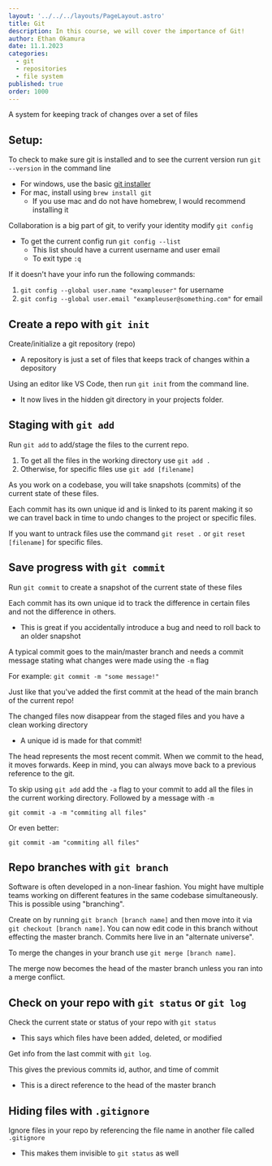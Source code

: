 ```yaml
---
layout: '../../../layouts/PageLayout.astro'
title: Git
description: In this course, we will cover the importance of Git!
author: Ethan Okamura
date: 11.1.2023
categories:
  - git
  - repositories
  - file system
published: true
order: 1000
---
```

A system for keeping track of changes over a set of files
## Setup:
To check to make sure git is installed and to see the current version run `git --version` in the command line
* For windows, use the basic [git installer](https://gitforwindows.org/)
* For mac, install using `brew install git`
	* If you use mac and do not have homebrew, I would recommend installing it

Collaboration is a big part of git, to verify your identity modify `git config`
* To get the current config run `git config --list`
	* This list should have a current username and user email
	* To exit type `:q`

If it doesn't have your info run the following commands:
1. `git config --global user.name "exampleuser"` for username
2. `git config --global user.email "exampleuser@something.com"` for email
## Create a repo with `git init`
Create/initialize a git repository (repo)
* A repository is just a set of files that keeps track of changes within a depository

Using an editor like VS Code, then run `git init` from the command line.
* It now lives in the hidden git directory in your projects folder.
## Staging with `git add`
Run `git add` to add/stage the files to the current repo.
1. To get all the files in the working directory use `git add .`
2. Otherwise, for specific files use `git add [filename]`

As you work on a codebase, you will take snapshots (commits) of the current state of these files.

Each commit has its own unique id and is linked to its parent making it so we can travel back in time to undo changes to the project or specific files.

If you want to untrack files use the command `git reset .` or `git reset [filename]` for specific files.
## Save progress with `git commit`
Run `git commit` to create a snapshot of the current state of these files

Each commit has its own unique id to track the difference in certain files and not the difference in others.
* This is great if you accidentally introduce a bug and need to roll back to an older snapshot

A typical commit goes to the main/master branch and needs a commit message stating what changes were made using the `-m` flag

For example: `git commit -m "some message!"`

Just like that you've added the first commit at the head of the main branch of the current repo!

The changed files now disappear from the staged files and you have a clean working directory
* A unique id is made for that commit!

The head represents the most recent commit. When we commit to the head, it moves forwards. Keep in mind, you can always move back to a previous reference to the git.

To skip using `git add` add the `-a` flag to your commit to add all the files in the current working directory. Followed by a message with `-m`

`git commit -a -m "commiting all files"`

Or even better:

`git commit -am "commiting all files"`
## Repo branches with `git branch`
Software is often developed in a non-linear fashion. You might have multiple teams working on different features in the same codebase simultaneously. This is possible using "branching".

Create on by running `git branch [branch name]` and then move into it via `git checkout [branch name]`. You can now edit code in this branch without effecting the master branch. Commits here live in an "alternate universe". 

To merge the changes in your branch use `git merge [branch name]`.

The merge now becomes the head of the master branch unless you ran into a merge conflict.
## Check on your repo with `git status` or `git log`

Check the current state or status of your repo with `git status`
* This says which files have been added, deleted, or modified

Get info from the last commit with `git log`.

This gives the previous commits id, author, and time of commit
* This is a direct reference to the head of the master branch
## Hiding files with `.gitignore `
Ignore files in your repo by referencing the file name in another file called `.gitignore`
* This makes them invisible to `git status` as well
